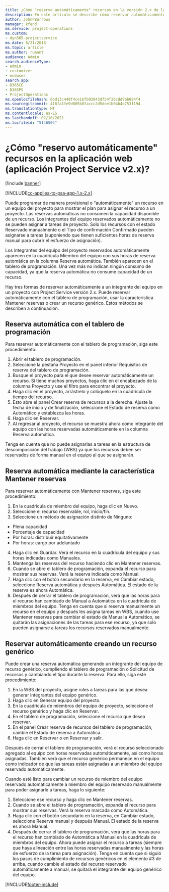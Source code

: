 ```yaml
---
title: ¿Cómo "reservo automáticamente" recursos en la versión 2.x de la aplicación?
description: En este artículo se describe cómo reservar automáticamente integrantes del equipo del proyecto con Project Service.
author: JohnPBurrows
manager: kfend
ms.service: project-operations
ms.custom:
- dyn365-projectservice
ms.date: 8/21/2018
ms.topic: article
ms.author: rumant
audience: Admin
search.audienceType:
- admin
- customizer
- enduser
search.app:
- D365CE
- D365PS
- ProjectOperations
ms.openlocfilehash: 6bd13c448f4ce16fb93843df54f26cdd9bb884f4
ms.sourcegitcommit: 418fa1fe9d605b8faccc2d5dee1b04b4e753f194
ms.translationtype: HT
ms.contentlocale: es-ES
ms.lasthandoff: 02/10/2021
ms.locfileid: "5146504"
---
```

# <a name="how-do-i-soft-book-resources-in-the-web-app-project-service-app-v2x"></a>¿Cómo "reservo automáticamente" recursos en la aplicación web (aplicación Project Service v2.x)?

[!include [banner](../includes/psa-now-project-operations.md)]

[!INCLUDE[cc-applies-to-psa-app-1.x-2.x](../includes/cc-applies-to-psa-app-1x-2x.md)]

Puede programar de manera provisional o “automáticamente” un recurso en un equipo del proyecto para mostrar el plan para asignar el recurso a un proyecto. Las reservas automáticas no consumen la capacidad disponible de un recurso. Los integrantes del equipo reservados automáticamente no se pueden asignar a tareas de proyecto. Solo los recursos con el estado Reservado manualmente o el Tipo de confirmación Confirmado pueden asignarse a tareas (suponiendo que tienen suficientes horas de reserva manual para cubrir el esfuerzo de asignación).

Los integrantes del equipo del proyecto reservados automáticamente aparecen en la cuadrícula Miembro del equipo con sus horas de reserva automática en la columna Reserva automática. También aparecen en el tablero de programación. Una vez más no indican ningún consumo de capacidad, ya que la reserva automática no consume capacidad de un recurso.

Hay tres formas de reservar automáticamente a un integrante del equipo en un proyecto con Project Service versión 2.x. Puede reservar automáticamente con el tablero de programación, usar la característica Mantener reservas o crear un recurso genérico. Estos métodos se describen a continuación.

## <a name="soft-book-with-the-schedule-board"></a>Reserva automática con el tablero de programación

Para reservar automáticamente con el tablero de programación, siga este procedimiento: 
1. Abrir el tablero de programación.
2. Seleccione la pestaña Proyecto en el panel inferior Requisitos de reserva del tablero de programación.
3. Busque el proyecto para el que desee reservar automáticamente un recurso. Si tiene muchos proyectos, haga clic en el encabezado de la columna Proyecto y use el filtro para encontrar el proyecto.
4. Haga clic en el proyecto, arrástrelo y colóquelo en la cuadrícula de tiempo del recurso.
5. Esto abre el panel Crear reserva de recursos a la derecha. Ajuste la fecha de inicio y de finalización, seleccione el Estado de reserva como Automático y establezca las horas. 
6. Haga clic en Reservar.
7. Al regresar al proyecto, el recurso se muestra ahora como integrante del equipo con las horas reservadas automáticamente en la columna Reserva automática.

Tenga en cuenta que no puede asignarlas a tareas en la estructura de descomposición del trabajo (WBS) ya que los recursos deben ser reservados de forma manual en el equipo al que se asignarán.

## <a name="soft-book-using-the-maintain-bookings-feature"></a>Reserva automática mediante la característica Mantener reservas

Para reservar automáticamente con Mantener reservas, siga este procedimiento:
1. En la cuadrícula de miembro del equipo, haga clic en Nuevo.
2. Seleccione el recurso reservable, rol, inicio/fin.
3. Seleccione un método de asignación distinto de Ninguno:
- Plena capacidad
- Porcentaje de capacidad
- Por horas: distribuir equitativamente
- Por horas: cargo por adelantado
4. Haga clic en Guardar. Verá el recurso en la cuadrícula del equipo y sus horas indicadas como Manuales.
5. Mantenga las reservas del recurso haciendo clic en Mantener reservas.
6. Cuando se abre el tablero de programación, expanda el recurso para mostrar sus reservas. Verá la reserva indicada como Manual.
7. Haga clic con el botón secundario en la reserva, en Cambiar estado, seleccione Reserva automática y después Automática. El estado de la reserva es ahora Automática.
8. Después de cerrar el tablero de programación, verá que las horas para el recurso han cambiado de Manual a Automática en la cuadrícula de miembros del equipo.
Tenga en cuenta que si reserva manualmente un recurso en el equipo y después les asigna tareas en WBS, cuando use Mantener reservas para cambiar el estado de Manual a Automático, se quitarán las asignaciones de las tareas para ese recurso, ya que solo pueden asignarse a tareas los recursos reservados manualmente.

## <a name="soft-book-by-creating-a-generic-resource"></a>Reservar automáticamente creando un recurso genérico

Puede crear una reserva automática generando un integrante del equipo de recurso genérico, cumpliendo el tablero de programación o Solicitud de recursos y cambiando el tipo durante la reserva.
Para ello, siga este procedimiento:

1. En la WBS del proyecto, asigne roles a tareas para las que desea generar integrantes del equipo genérico.
2. Haga clic en Generar equipo del proyecto.
3. En la cuadrícula de miembros del equipo de proyecto, seleccione el recurso genérico y haga clic en Reservar.
4. En el tablero de programación, seleccione el recurso que desea reservar.
5. En el panel Crear reserva de recursos del tablero de programación, cambie el Estado de reserva a Automática.
6. Haga clic en Reservar o en Reservar y salir.

Después de cerrar el tablero de programación, verá el recurso seleccionado agregado al equipo con horas reservadas automáticamente, así como horas asignadas. También verá que el recurso genérico permanece en el equipo como indicador de que las tareas están asignadas a un miembro del equipo reservado automáticamente.

Cuando esté listo para cambiar un recurso de miembro del equipo reservado automáticamente a miembro del equipo reservado manualmente para poder asignarle a tareas, haga lo siguiente:

1. Seleccione ese recurso y haga clic en Mantener reservas.
2. Cuando se abre el tablero de programación, expanda el recurso para mostrar sus reservas. Verá la reserva marcada como Automática.
3. Haga clic con el botón secundario en la reserva, en Cambiar estado, seleccione Reserva manual y después Manual. El estado de la reserva es ahora Manual.
4. Después de cerrar el tablero de programación, verá que las horas para el recurso han cambiado de Automática a Manual en la cuadrícula de miembros del equipo. Ahora puede asignar el recurso a tareas (siempre que haya alineación entre las horas reservadas manualmente y las horas de esfuerzo de la tarea para asignación). Tenga en cuenta que si siguió los pasos de cumplimiento de recursos genéricos en el elemento #3 de arriba, cuando cambie el estado del recurso reservado automáticamente a manual, se quitará el integrante del equipo genérico del equipo.


[!INCLUDE[footer-include](../includes/footer-banner.md)]